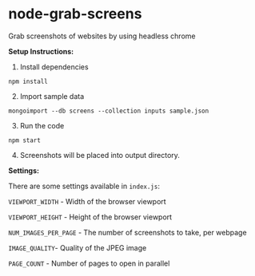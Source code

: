 # node-grab-screens
Grab screenshots of websites by using headless chrome

<b>Setup Instructions: </b>
1. Install dependencies

`npm install`


2. Import sample data

`mongoimport --db screens --collection inputs sample.json`


3. Run the code

`npm start`


4. Screenshots will be placed into output directory.


<b>Settings: </b>

There are some settings available in `index.js`:

`VIEWPORT_WIDTH` - Width of the browser viewport

`VIEWPORT_HEIGHT` - Height of the browser viewport

`NUM_IMAGES_PER_PAGE` - The number of screenshots to take, per webpage

`IMAGE_QUALITY`- Quality of the JPEG image

`PAGE_COUNT` - Number of pages to open in parallel
